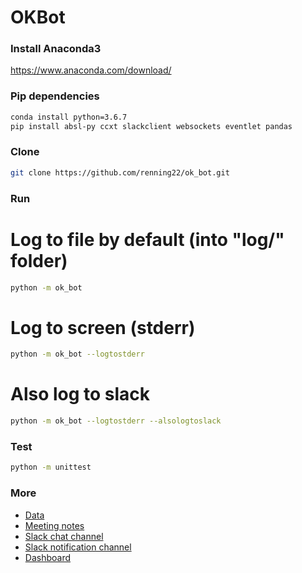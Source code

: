 # OKBot

### Install Anaconda3
https://www.anaconda.com/download/

### Pip dependencies
```sh
conda install python=3.6.7
pip install absl-py ccxt slackclient websockets eventlet pandas
```

### Clone
```sh
git clone https://github.com/renning22/ok_bot.git
```

### Run

# Log to file by default (into "log/" folder)
```sh
python -m ok_bot
```

# Log to screen (stderr)
```sh
python -m ok_bot --logtostderr
```

# Also log to slack
```sh
python -m ok_bot --logtostderr --alsologtoslack
```

### Test
```sh
python -m unittest
```

### More
* [Data](https://drive.google.com/open?id=1KwQDKQq31hzxEDAllOaH9rVQP7PL2eM_)
* [Meeting notes](https://paper.dropbox.com/doc/OK-Arbitrage-Meeting-Note--ASKaOlHQlfZ3PulilxnQfsNwAQ-qRg4c0Oou3OAp4c2eC8Vh)
* [Slack chat channel](https://chivesharvester.slack.com/messages/CEAFYFFFA/convo/CEAFYFFFA-1543129958.008600/)
* [Slack notification channel](https://chivesharvester.slack.com/messages/CC3CCUW65/convo/CEAFYFFFA-1543129958.008600/)
* [Dashboard](http://teb.ai)

